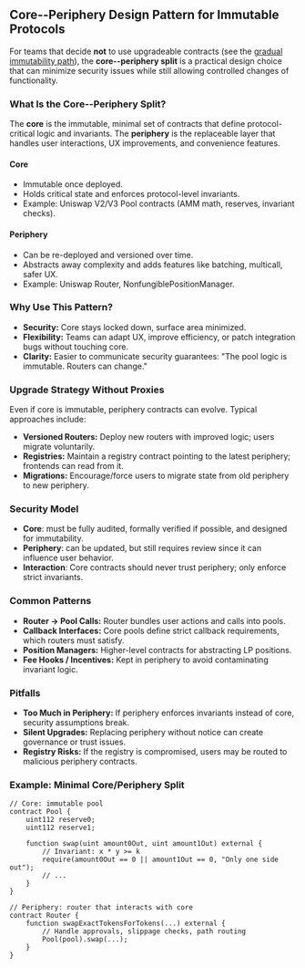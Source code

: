 ## Core--Periphery Design Pattern for Immutable Protocols

For teams that decide **not** to use upgradeable contracts (see the
[gradual immutability
path](https://github.com/optimumsec/the-complete-guide-to-securing-web3-projects/blob/main/design/gradual-immutability-path.md)),
the **core--periphery split** is a practical design choice that can
minimize security issues while still allowing controlled changes of functionality.


### What Is the Core--Periphery Split?

The **core** is the immutable, minimal set of contracts that define
protocol-critical logic and invariants.
The **periphery** is the replaceable layer that handles user
interactions, UX improvements, and convenience features.

#### Core

-   Immutable once deployed.
-   Holds critical state and enforces protocol-level invariants.
-   Example: Uniswap V2/V3 Pool contracts (AMM math, reserves, invariant
    checks).

#### Periphery

-   Can be re-deployed and versioned over time.
-   Abstracts away complexity and adds features like batching,
    multicall, safer UX.
-   Example: Uniswap Router, NonfungiblePositionManager.


### Why Use This Pattern?

-   **Security:** Core stays locked down, surface area minimized.
-   **Flexibility:** Teams can adapt UX, improve efficiency, or patch
    integration bugs without touching core.
-   **Clarity:** Easier to communicate security guarantees: "The pool
    logic is immutable. Routers can change."


### Upgrade Strategy Without Proxies

Even if core is immutable, periphery contracts can evolve. Typical
approaches include:

-   **Versioned Routers:** Deploy new routers with improved logic; users
    migrate voluntarily.
-   **Registries:** Maintain a registry contract pointing to the latest
    periphery; frontends can read from it.
-   **Migrations:** Encourage/force users to migrate state from old
    periphery to new periphery.


### Security Model

-   **Core**: must be fully audited, formally verified if possible, and
    designed for immutability.
-   **Periphery**: can be updated, but still requires review since it
    can influence user behavior.
-   **Interaction**: Core contracts should never trust periphery; only
    enforce strict invariants.


### Common Patterns

-   **Router → Pool Calls:** Router bundles user actions and calls into
    pools.
-   **Callback Interfaces:** Core pools define strict callback
    requirements, which routers must satisfy.
-   **Position Managers:** Higher-level contracts for abstracting LP
    positions.
-   **Fee Hooks / Incentives:** Kept in periphery to avoid contaminating
    invariant logic.


### Pitfalls

-   **Too Much in Periphery:** If periphery enforces invariants instead
    of core, security assumptions break.
-   **Silent Upgrades:** Replacing periphery without notice can create
    governance or trust issues.
-   **Registry Risks:** If the registry is compromised, users may be
    routed to malicious periphery contracts.

### Example: Minimal Core/Periphery Split

``` solidity
// Core: immutable pool
contract Pool {
    uint112 reserve0;
    uint112 reserve1;

    function swap(uint amount0Out, uint amount1Out) external {
        // Invariant: x * y >= k
        require(amount0Out == 0 || amount1Out == 0, "Only one side out");
        // ...
    }
}

// Periphery: router that interacts with core
contract Router {
    function swapExactTokensForTokens(...) external {
        // Handle approvals, slippage checks, path routing
        Pool(pool).swap(...);
    }
}
```